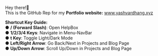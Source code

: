 Hey there!👋
<br>This is the GitHub Rep for my **Portfolio website:** www.yashvardhang.xyz

**Shortcut Key Guide:**
<br>● **/ (Forward Slash)**: Open HelpBox
<br>● **1/2/3/4 Keys**: Navigate in Menu-NavBar
<br>● **t Key**: Toggle Light/Dark Mode
<br>● **Left/Right Arrow**: Go Back/Next in Projects and Blog Page
<br>● **Up/Down Arrow**: Scroll Up/Down in Projects and Blog Page
